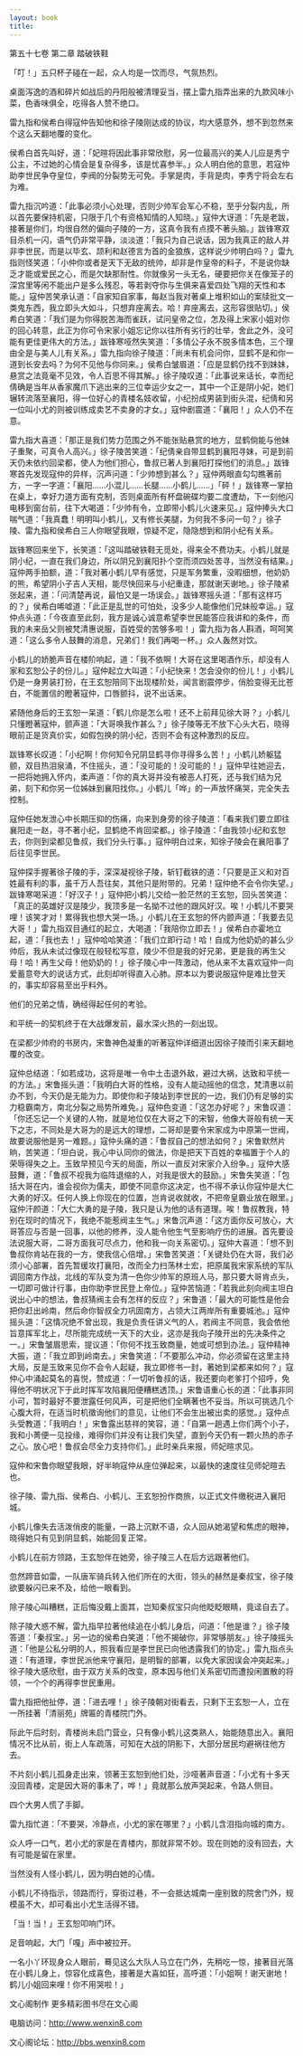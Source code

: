 ```yaml
---
layout: book
title:
---
```

第五十七卷 第二章 踏破铁鞋

「叮！」五只杯子碰在一起，众人均是一饮而尽，气氛热烈。

桌面泻逸的酒和碎片如战后的丹阳般被清理妥当，摆上雷九指弄出来的九款风味小菜，色香味俱全，吃得各人赞不绝口。

雷九指和侯希白得寇仲告知他和徐子陵刚达成的协议，均大感意外，想不到忽然来个这么天翻地覆的变化。

侯希白首先叫好，道：「妃暄将因此事非常欣慰，另一位最高兴的美人儿应是秀宁公主，不过她的心情会是复杂得多，该是忧喜参半。」众人明白他的意思，若寇仲助李世民争夺皇位，李阀的分裂势无可免。手掌是肉，手背是肉，李秀宁将会左右为难。

雷九指沉吟道：「此事必须小心处理，否则少帅军会军心不稳，至乎分裂内乱，所以首先要保持机密，只限于几个有资格知情的人知晓。」寇仲大讶道：「先是老跋，接著是你们，均很自然的偏向子陵的一方，这真令我有点摸不著头脑。」跋锋寒双目杀机一闪，语气仍非常平静，淡淡道：「我只为自己说话，因为我真正的敌人并非李世民，而是以毕玄、颉利和赵德言为首的金狼族，这样说少帅明白吗？」雷九指则怪笑道：「小仲你或者是天下无敌的统帅，却非是作皇帝的料子，不是说你缺乏才能或爱民之心，而是欠缺那耐性。你就像另一头无名，硬要把你关在像笼子的深宫里等闲不能出户是多么残忍，等若剥夺你与生俱来喜爱四处飞翔的天性和本能。」寇仲苦笑承认道：「自家知自家事，每赵当我对著桌上堆积如山的案牍批文一类鬼东西，我立即头大如斗，只想弃座离去。哈！弃座离去，这形容很贴切。」侯希白笑道：「我们是为你得脱苦海而雀跃，试问皇帝之位，怎及得上宋家小姐对你的回心转意，此正为你可令宋家小姐忘记你以往所有劣行的壮举，舍此之外，没可能有更佳更伟大的方法。」跋锋寒哑然失笑道：「多情公子永不脱多情本色，三个理由全是与美人儿有关系。」雷九指向徐子陵道：「尚未有机会问你，显鹤不是和你一道到长安去吗？为何不见他与你同来。」侯希白皱眉道：「应是显鹤仍找不到妹妹，悬赏之法竟毫不见效，令人百思不得其解。」徐子陵叹道：「此事说来话长，幸而纪倩确是当年从香家魔爪下逃出来的三位幸运少女之一，其中一个正是阴小妃，她们辗转流落至襄阳，得一位好心的青楼名妓收留，小纪扮成男装到街头混，纪倩和另一位叫小尤的则被训练成卖艺不卖身的才女。」寇仲剧震道：「襄阳！」众人仍不在意。

雷九指大喜道：「那正是我们势力范围之外不能张贴悬赏的地方，显鹤倘能与他妹子重聚，可真令人高兴。」徐子陵苦笑道：「纪倩亲自带显鹤到襄阳寻妹，可是到前天仍未依约回梁都，使人为他们担心，鲁叔已著人到襄阳打探他们的消息。」跋锋寒首先发现寇仲的异样，沉声问道：「少帅想到甚么？」寇仲两眼直勾勾瞧著前方，一字一字道：「襄阳……小混儿……长腿……小鹤儿……」「砰！」跋锋寒一掌拍在桌上，幸好力道方面有克制，否则桌面所有杯盘碗碟均要二度遭劫，下一刻他闪电移到窗台前，往下大喝道：「少帅有令，立即带小鹤儿火速来见。」寇仲捧头大口喘气道：「我真蠢！明明叫小鹤儿，又有修长美腿，为何我不多问一句？」徐子陵、雷九指和侯希白三人你眼望我眼，惊疑不定，隐隐想到和阴小纪有关系。

跋锋寒回来坐下，长笑道：「这叫踏破铁鞋无觅处，得来全不费功夫。小鹤儿就是阴小纪，一直在我们身边，所以阴兄到襄阳扑个空而须四处苦寻，当然没有结果。」寇仲两手拍额，道：「我对著小鹤儿早有感觉，只是军务繁重，没暇细想，他奶奶的熊，希望阴小子吉人天相，能尽快回来与小纪重逢，那就谢天谢地。」徐子陵紧张起来，道：「问清楚再说，最怕又是一场误会。」跋锋寒摇头道：「那有这样巧的？」侯希白唏嘘道：「此正是乱世的可怕处，没多少人能像他们兄妹般幸运。」寇仲点头道：「今夜直至此刻，我方是诚心诚意希望李世民能答应我讲和的条件，而我的未来岳父则被梵清惠说服，百姓受的苦够多啦！」雷九指为各人斟酒，呵呵笑道：「这么多令人鼓舞的消息，兄弟们！我们再喝一杯。」众人轰然对饮。

小鹤儿的娇脆声音在楼阶响起，道：「我不依啊！大哥在这里喝酒作乐，却没有人家和玄恕公子的份儿。」寇仲起立大叫道：「小纪快来！怎会没你的份儿！」小鹤儿仍是一身男装打扮，在王玄恕陪同下出现楼阶处，闻言剧震停步，俏脸变得无比苍白，不能置信的瞪著寇仲，口唇颤抖，说不出话来。

紧随他身后的王玄恕一呆道：「鹤儿你是怎么啦！还不上前拜见徐大哥？」小鹤儿只懂瞪著寇仲，颤声道：「大哥唤我作甚么？」徐子陵等无不放下心头大石，晓得眼前正是货真价实，如假包换的阴小纪，否则不会有这种激烈的反应。

跋锋寒长叹道：「小纪啊！你何知令兄阴显鹤寻你寻得多么苦！」小鹤儿娇躯猛颤，双目热泪泉涌，不住摇头，道：「没可能的！没可能的！」寇仲早往她迎去，一把将她拥入怀内，柔声道：「你的真大哥并没有被恶人打死，还与我们结为兄弟，刻下和你另一位姊妹到襄阳找你。」小鹤儿「哗」的一声放怀痛哭，完全失去控制。

寇仲任她发泄心中长期压抑的伤痛，向来到身旁的徐子陵道：「看来我们要立即往襄阳走一赵，寻不著小纪，显鹤绝不肯回梁都。」徐子陵道：「由我领小纪和玄恕去，你则到梁都见鲁叔，我们分头行事。」寇仲明白过来，知徐子陵会在襄阳事了后往见李世民。

寇仲探手握著徐子陵的手，深深凝视徐子陵，斩钉截铁的道：「只要是正义和对百姓最有利的事，虽千万人吾往矣，其他只是附带的。兄弟！寇仲绝不会令你失望。」跋锋寒喝采道：「好汉子！」寇仲把小鹤儿交给一脸茫然的王玄恕，回头苦笑道：「真正的英雄好汉是陵少，我顶多是一名拗不过他的跟风好汉。唉！小鹤儿不要哭哩！该笑才对！累得我也想大哭一场。」小鹤儿在王玄恕的怀内颤声道：「我要去见大哥！」雷九指双目通红的起立，大喝道：「我陪你立即去！」侯希白亦霍地立起，道：「我也去！」寇仲哈哈笑道：「我们立即行动！哈！自成为他奶奶的甚么少帅后，我从未试过像现在般轻松写意，陵少不但是我的好兄弟，更是我的再生父母！哈！再生父母！他奶奶的！」徐子陵心中一阵激动，他从来不太喜欢寇仲一向爱蓄意夸大的说话方式，此刻却听得直入心肺。原本以为要说服寇仲是难比登天的，事实却容易至出乎料外。

他们的兄弟之情，确经得起任何的考验。

和平统一的契机终于在大战爆发前，最水深火热的一刻出现。

在梁都少帅府的书房内，宋鲁神色凝重的听著寇仲详细道出因徐子陵而引来天翻地覆的改变。

寇仲总结道：「如若成功，这将是唯一令中土击退外敌，避过大祸，达致和平统一的方法。」宋鲁摇头道：「我明白大哥的性格，没有人能动摇他的信念，梵清惠以前办不到，今天仍是无能为力。即使你和子陵站到李世民的一边，我们仍有足够的实力稳霸南方，南北分裂之局势所难免。」寇仲色变道：「这怎办好呢？」宋鲁叹道：「你还忘记一个关键的人物，就是地位仅在大哥之下的宋智，他像大哥般有统一天下之志，不同处是大哥为的是远大的理想，二哥却是要令宋家成为中原第一世阀，故要说服他是另一难题。」寇仲头痛的道：「鲁叔自己的想法如何？」宋鲁默然片晌，苦笑道：「坦白说，我心中认同你的做法，你是把天下百姓的幸福置于个人的荣辱得失之上。玉致早预见今天的局面，所以一直反对宋家介入纷争。」寇仲大感鼓舞，道：「鲁叔不视我为临阵退缩的人，对我是很大的鼓励。」宋鲁失笑道：「包括大哥在内，谁会视你为儒夫，即使不同意你这决定，也不得不承认你寇仲是大仁大勇的好汉。任何人换上你现在的位置，岂肯说收就收，不把帝皇霸业放在眼里。」寇仲汗颜道：「大仁大勇的是子陵，我只是认为他的话有道理。唉！鲁叔教我，特别在现时的情况下，我绝不能惹阀主生气。」宋鲁沉声道：「这方面你反可放心，大哥答应与否是一回事，以他的修养，没人能令他生气至影响疗伤的进展。首先要设法说服大哥，二哥方面我可尽点力，他和我一向关系密切。」寇仲大喜道：「想不到鲁叔你肯站在我的一方，使我信心倍增。」宋鲁苦笑道：「关键处仍在大哥，我们必须小心部署，首先暂缓攻打襄阳，改而全力扫荡林士宏，把原属我宋家系统的军队调回南方作战，北线的军队变为清一色你少帅军的原班人马，那只要大哥肯点头，一切即可做计行事，由你助李世民登上帝位。」寇仲苦恼道：「若我此刻向阀主坦白说出心中的想法，鲁叔猜阀主会有怎样的反应？」宋鲁道：「最大的可能性是他会把你赶出岭南，然后命你智叔全力巩固南方，占领大江两岸所有重要城池。」寇仲摇头道：「这情况绝不曾出现，我是负责任讲义气的人，若阀主不同意，我会依他旨意挥军北上，尽所能完成统一天下的大业，这亦是我向子陵开出的先决条件之一。」宋鲁皱眉思索，提议道：「你何不找玉致商量，她或可想到办法。」寇仲精神大振，道：「我立即到岭南去。」宋鲁笑道：「不要那么冲动，你必须留在这里主持大局，反是玉致来见你不会令人起疑，我立即修书一封，著她到梁都来如何？」寇仲心中涌起莫名的喜悦，赞成道：「一切听鲁叔的话，我还要向老爹打个招呼，免得他不明状况下于此时挥军攻陷襄阳便糟糕透顶。」宋鲁语重心长的道：「此事非同小可，暂时最好不要泄露任何风声，可是把他们全瞒著也不妥当。所以可挑选几个心腹大将，在适当时机徵询他们的意见，让他们不会生出被出卖的感觉。」寇仲点头受教道：「我明白！」宋鲁露出慈祥的笑容，道：「自第一趟遇上你们两个小子，我和小菁便一见投缘，难得你们并没有让我们失望，直到今天仍有一颗火热的赤子之心。放心吧！鲁叔会尽全力支持你们。」此时亲兵来报，师妃暄求见。

寇仲和宋鲁你眼望我眼，好半晌寇仲从座位弹起来，以最快的速度往见师妃暄去也。

徐子陵、雷九指、侯希白、小鹤儿、王玄恕扮作商旅，以正式文件缴税进入襄阳城。

小鹤儿像失去活泼俏皮的能量，一路上沉默不语，众人回从她渴望和焦虑的眼神，晓得她只有见到阴显鹤，始能回复正常。

小鹤儿在前方领路，王玄恕伴在她旁，徐子陵三人在后方远跟著他们。

忽然蹄音如雷，一队唐军骑兵转入他们所在的大街，领头的赫然是秦叔宝，徐子陵欲要躲闪已来不及，给他一眼看到。

除子陵心叫糟糕，正后悔没戴上面其，岂知秦叔宝只向他眨眨眼睛，竟迳自去了。

除子陵大惑不解，雷九指早拉著他续追在小鹤儿身后，问道：「他是谁？」徐子陵答道：「秦叔宝。」另一边的侯希白笑道：「他不揭破你，非常够朋友。」徐子陵摇头道：「他是公私分明的人，照我看应是李世民已向他透露我们的协定。」雷九指点头道：「有道理，李世民派他来守襄阳，是明智的部署，以免大家因误会冲突起来。」徐子陵大感欣慰，由于双方关系的改变，原本因与他们关系密切而遭投闲置散的将领，一个个的再得李世民重用。

雷九指把他扯停，道：「进去哩！」徐子陵朝对街看去，只剩下王玄恕一人，立在一所挂著「清丽苑」牌匾的青楼院门外。

际此午后时刻，青楼尚未启门营业，只有像小鹤儿这类熟人，始能随意出入。襄阳情况不比从前，街上人车疏落，可知在大战的阴影下，大部分居民均避祸往他方去。

不片刻小鹤儿孤身走出来，领著王玄恕到他们处，沙哑著声音道：「小尤有十多天没回青楼，定是因大哥的事未了，哗！」竟就那么放声哭起来，令路人侧目。

四个大男人慌了手脚。

雷九指忙道：「不要哭，冷静点，小尤的家在哪里？」小鹤儿含泪指向城的南方。

众人呼一口气，若小尤的家是在青楼内，那就非常不妙。现在则她的没有回去，大有可能是留在家里。

当然没有人怪小鹤儿，因为明白她的心情。

小鹤儿不待指示，领路而行，穿街过巷，不一会抵达城南一座别致的院舍门外，规模虽不大，却可看出小尤生活得不错。

「当！当！」王玄恕叩响门环。

足音响起，大门「嘎」声中被拉开。

一名小丫环现身众人眼前，蓦见这么大队人马立在门外，先稍吃一惊，接著目光落在小鹤儿身上，惊容化成喜色，接著是大喜如狂，高呼道：「小姐啊！谢天谢地！鹤儿小姐回来哩！你不用哭啦！」

文心阁制作 更多精彩图书尽在文心阁

电脑访问：http://www.wenxin8.com

文心阁论坛：http://bbs.wenxin8.com